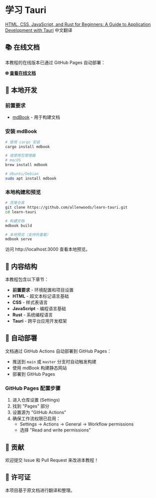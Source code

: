 # 学习 Tauri

[HTML, CSS, JavaScript, and Rust for Beginners: A Guide to Application Development with Tauri](https://v2.tauri.app/assets/learn/community/HTML_CSS_JavaScript_and_Rust_for_Beginners_A_Guide_to_Application_Development_with_Tauri.pdf) 中文翻译

## 📚 在线文档

本教程的在线版本已通过 GitHub Pages 自动部署：

**🌐 [查看在线文档](https://allenwoods.github.io/learn-tauri/)**

## 🚀 本地开发

### 前置要求

- [mdBook](https://rust-lang.github.io/mdBook/) - 用于构建文档

### 安装 mdBook

```bash
# 使用 cargo 安装
cargo install mdbook

# 或使用包管理器
# macOS
brew install mdbook

# Ubuntu/Debian
sudo apt install mdbook
```

### 本地构建和预览

```bash
# 克隆仓库
git clone https://github.com/allenwoods/learn-tauri.git
cd learn-tauri

# 构建文档
mdbook build

# 本地预览（支持热重载）
mdbook serve
```

访问 http://localhost:3000 查看本地预览。

## 📖 内容结构

本教程包含以下章节：

- **前置要求** - 环境配置和项目设置
- **HTML** - 超文本标记语言基础
- **CSS** - 样式表语言
- **JavaScript** - 编程语言基础
- **Rust** - 系统编程语言
- **Tauri** - 跨平台应用开发框架

## 🔄 自动部署

文档通过 GitHub Actions 自动部署到 GitHub Pages：

- 推送到 `main` 或 `master` 分支时自动触发构建
- 使用 mdBook 构建静态网站
- 部署到 GitHub Pages

### GitHub Pages 配置步骤

1. 进入仓库设置 (Settings)
2. 找到 "Pages" 部分
3. 设置源为 "GitHub Actions"
4. 确保工作流权限已启用：
   - Settings → Actions → General → Workflow permissions
   - 选择 "Read and write permissions"

## 🤝 贡献

欢迎提交 Issue 和 Pull Request 来改进本教程！

## 📄 许可证

本项目基于原文档进行翻译和整理。